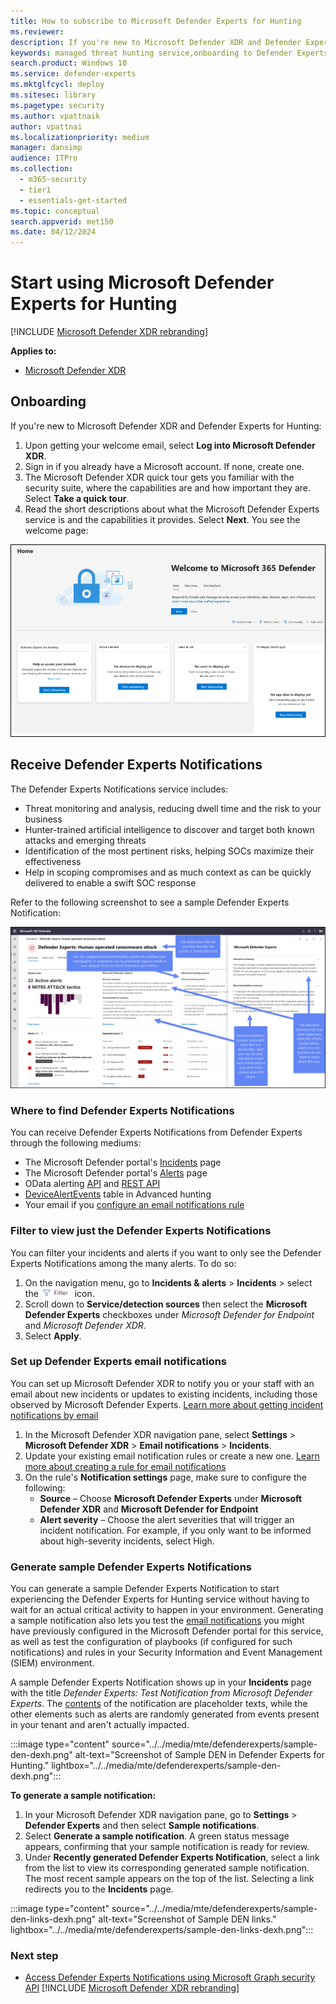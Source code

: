 ```yaml
---
title: How to subscribe to Microsoft Defender Experts for Hunting
ms.reviewer:
description: If you're new to Microsoft Defender XDR and Defender Experts for Hunting, this is how you onboard, receive, and set up Defender experts notifications.
keywords: managed threat hunting service,onboarding to Defender Experts, sample DEN, defender experts notifications, Ask Defender Experts, MTE, Microsoft Threat Experts, EOD, endpoint attack notifications, Microsoft Defender Experts for hunting, managed response.
search.product: Windows 10
ms.service: defender-experts
ms.mktglfcycl: deploy
ms.sitesec: library
ms.pagetype: security
ms.author: vpattnaik
author: vpattnai
ms.localizationpriority: medium
manager: dansimp
audience: ITPro
ms.collection:
  - m365-security
  - tier1
  - essentials-get-started
ms.topic: conceptual
search.appverid: met150
ms.date: 04/12/2024
---
```


# Start using Microsoft Defender Experts for Hunting

[!INCLUDE [Microsoft Defender XDR rebranding](../../includes/microsoft-defender.md)]

**Applies to:**

- [Microsoft Defender XDR](https://go.microsoft.com/fwlink/?linkid=2118804)

## Onboarding

If you're new to Microsoft Defender XDR and Defender Experts for Hunting:

1. Upon getting your welcome email, select **Log into Microsoft Defender XDR**.
2. Sign in if you already have a Microsoft account. If none, create one.
3. The Microsoft Defender XDR quick tour gets you familiar with the security suite, where the capabilities are and how important they are. Select **Take a quick tour**.
4. Read the short descriptions about what the Microsoft Defender Experts service is and the capabilities it provides. Select **Next**. You see the welcome page:

![Screenshot of the Microsoft Defender XDR welcome page with a card for the Defender Experts for Hunting service.](../../media/mte/defenderexperts/start-using-defender-experts-for-hunting.png)

## Receive Defender Experts Notifications

The Defender Experts Notifications service includes:

- Threat monitoring and analysis, reducing dwell time and the risk to your business
- Hunter-trained artificial intelligence to discover and target both known attacks and emerging threats
- Identification of the most pertinent risks, helping SOCs maximize their effectiveness
- Help in scoping compromises and as much context as can be quickly delivered to enable a swift SOC response

Refer to the following screenshot to see a sample Defender Experts Notification:

![Screenshot of a Defender Experts Notification in Microsoft Defender XDR. A Defender Expert Notification includes a title that describes the threat or activity observed, an executive summary, and list of recommendations.](../../media/mte/defenderexperts/receive-defender-experts-notification.png)

### Where to find Defender Experts Notifications

You can receive Defender Experts Notifications from Defender Experts through the following mediums:

- The Microsoft Defender portal's [Incidents](https://security.microsoft.com/incidents) page
- The Microsoft Defender portal's [Alerts](https://security.microsoft.com/alerts) page
- OData alerting [API](../../security/defender-endpoint/get-alerts.md) and [REST API](../defender-endpoint/configure-siem.md)
- [DeviceAlertEvents](../../security/defender-endpoint/advanced-hunting-devicealertevents-table.md) table in Advanced hunting
- Your email if you [configure an email notifications rule](/microsoft-365/security/defender/onboarding-defender-experts-for-hunting#set-up-defender-experts-email-notifications)

### Filter to view just the Defender Experts Notifications

You can filter your incidents and alerts if you want to only see the Defender Experts Notifications among the many alerts. To do so:

1. On the navigation menu, go to **Incidents & alerts** > **Incidents** > select the ![Filter icon](../../media/mte/defenderexperts/filter.png) icon.
2. Scroll down to **Service/detection sources** then select the **Microsoft Defender Experts** checkboxes under *Microsoft Defender for Endpoint* and *Microsoft Defender XDR*.
3. Select **Apply**.

### Set up Defender Experts email notifications

You can set up Microsoft Defender XDR to notify you or your staff with an email about new incidents or updates to existing incidents, including those observed by Microsoft Defender Experts. [Learn more about getting incident notifications by email](/microsoft-365/security/defender/incidents-overview#get-incident-notifications-by-email)

1. In the Microsoft Defender XDR navigation pane, select **Settings** > **Microsoft Defender XDR** > **Email notifications** > **Incidents**.
2. Update your existing email notification rules or create a new one. [Learn more about creating a rule for email notifications](/microsoft-365/security/defender/incidents-overview#create-a-rule-for-email-notifications)
3. On the rule's **Notification settings** page, make sure to configure the following:
    - **Source** – Choose **Microsoft Defender Experts** under **Microsoft Defender XDR** and **Microsoft Defender for Endpoint**
    - **Alert severity** – Choose the alert severities that will trigger an incident notification. For example, if you only want to be informed about high-severity incidents, select High.

### Generate sample Defender Experts Notifications

You can generate a sample Defender Experts Notification to start experiencing the Defender Experts for Hunting service without having to wait for an actual critical activity to happen in your environment. Generating a sample notification also lets you test the [email notifications](#set-up-defender-experts-email-notifications) you might have previously configured in the Microsoft Defender portal for this service, as well as test the configuration of playbooks (if configured for such notifications) and rules in your Security Information and Event Management (SIEM) environment.

A sample Defender Experts Notification shows up in your **Incidents** page with the title _Defender Experts: Test Notification from Microsoft Defender Experts_. The [contents](#receive-defender-experts-notifications) of the notification are placeholder texts, while the other elements such as alerts are randomly generated from events present in your tenant and aren't actually impacted.

:::image type="content" source="../../media/mte/defenderexperts/sample-den-dexh.png" alt-text="Screenshot of Sample DEN in Defender Experts for Hunting." lightbox="../../media/mte/defenderexperts/sample-den-dexh.png":::

**To generate a sample notification:**

1. In your Microsoft Defender XDR navigation pane, go to **Settings** > **Defender Experts** and then select **Sample notifications**.
2. Select **Generate a sample notification**. A green status message appears, confirming that your sample notification is ready for review.
3. Under **Recently generated Defender Experts Notification**, select a link from the list to view its corresponding generated sample notification. The most recent sample appears on the top of the list. Selecting a link redirects you to the **Incidents** page.

:::image type="content" source="../../media/mte/defenderexperts/sample-den-links-dexh.png" alt-text="Screenshot of Sample DEN links." lightbox="../../media/mte/defenderexperts/sample-den-links-dexh.png":::

### Next step

- [Access Defender Experts Notifications using Microsoft Graph security API](access-den-graph-api.md)
[!INCLUDE [Microsoft Defender XDR rebranding](../../includes/defender-m3d-techcommunity.md)]